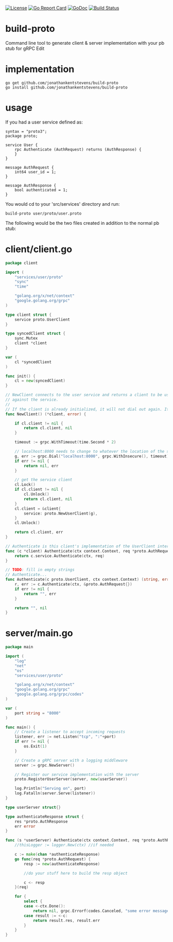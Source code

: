 [![License](http://img.shields.io/:license-gpl3-blue.svg)](http://www.gnu.org/licenses/gpl-3.0.html)
[![Go Report Card](https://goreportcard.com/badge/github.com/jonathankentstevens/build-proto)](https://goreportcard.com/report/github.com/jonathankentstevens/build-proto)
[![GoDoc](https://godoc.org/github.com/jonathankentstevens/build-proto?status.svg)](https://godoc.org/github.com/jonathankentstevens/build-proto)
[![Build Status](https://travis-ci.org/jonathankentstevens/build-proto.svg?branch=master)](https://travis-ci.org/jonathankentstevens/build-proto)

# build-proto

Command line tool to generate client & server implementation with your pb stub for gRPC Edit

# implementation
    go get github.com/jonathankentstevens/build-proto
	go install github.com/jonathankentstevens/build-proto
	
# usage

If you had a user service defined as:
```
syntax = "proto3";
package proto;

service User {
    rpc Authenticate (AuthRequest) returns (AuthResponse) {
    }
}

message AuthRequest {
    int64 user_id = 1;
}

message AuthResponse {
    bool authenticated = 1;
}
```

You would cd to your 'src/services' directory and run:
```
build-proto user/proto/user.proto
```

The following would be the two files created in addition to the normal pb stub:

# client/client.go

```go
package client

import (
	"services/user/proto"
	"sync"
	"time"

	"golang.org/x/net/context"
	"google.golang.org/grpc"
)

type client struct {
	service proto.UserClient
}

type syncedClient struct {
	sync.Mutex
	client *client
}

var (
	cl *syncedClient
)

func init() {
	cl = new(syncedClient)
}

// NewClient connects to the user service and returns a client to be used for calling methods
// against the service.
//
// If the client is already initialized, it will not dial out again. It will just return the client.
func NewClient() (*client, error) {

	if cl.client != nil {
		return cl.client, nil
	}

	timeout := grpc.WithTimeout(time.Second * 2)

	// localhost:8000 needs to change to whatever the location of the service will be
	g, err := grpc.Dial("localhost:8000", grpc.WithInsecure(), timeout)
	if err != nil {
		return nil, err
	}

	// get the service client
	cl.Lock()
	if cl.client != nil {
		cl.Unlock()
		return cl.client, nil
	}
	cl.client = &client{
		service: proto.NewUserClient(g),
	}
	cl.Unlock()

	return cl.client, err
}

// Authenticate is this client's implementation of the UserClient interface
func (c *client) Authenticate(ctx context.Context, req *proto.AuthRequest, opts ...grpc.CallOption) (*proto.AuthResponse, error) {
	return c.service.Authenticate(ctx, req)
}

// TODO: fill in empty strings
// Authenticate...
func Authenticate(c proto.UserClient, ctx context.Context) (string, error) {
	r, err := c.Authenticate(ctx, &proto.AuthRequest{})
	if err != nil {
		return "", err
	}

	return "", nil
}
```

# server/main.go

```go
package main

import (
	"log"
	"net"
	"os"
	"services/user/proto"

	"golang.org/x/net/context"
	"google.golang.org/grpc"
	"google.golang.org/grpc/codes"
)

var (
	port string = "8000"
)

func main() {
	// Create a listener to accept incoming requests
	listener, err := net.Listen("tcp", ":"+port)
	if err != nil {
		os.Exit(1)
	}

	// Create a gRPC server with a logging middleware
	server := grpc.NewServer()

	// Register our service implementation with the server
	proto.RegisterUserServer(server, new(userServer))

	log.Println("Serving on", port)
	log.Fatalln(server.Serve(listener))
}

type userServer struct{}

type authenticateResponse struct {
	res *proto.AuthResponse
	err error
}

func (s *userServer) Authenticate(ctx context.Context, req *proto.AuthRequest) (*proto.AuthResponse, error) {
	//thisLogger := logger.New(ctx) //if needed

	c := make(chan *authenticateResponse)
	go func(req *proto.AuthRequest) {
		resp := new(authenticateResponse)

		//do your stuff here to build the resp object

		c <- resp
	}(req)

	for {
		select {
		case <-ctx.Done():
			return nil, grpc.Errorf(codes.Canceled, "some error message")
		case result := <-c:
			return result.res, result.err
		}
	}
}

```
